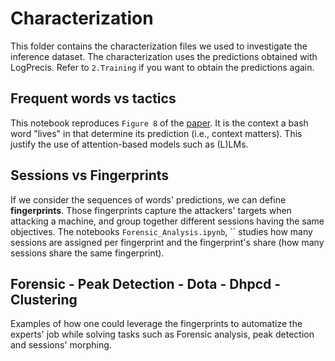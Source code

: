 # Characterization

This folder contains the characterization files we used to investigate the inference dataset. The characterization uses the predictions obtained with LogPrecis. Refer to `2.Training` if you want to obtain the predictions again.

## Frequent words vs tactics

This notebook reproduces `Figure 8` of the [paper](https://arxiv.org/abs/2307.08309). It is the context a bash word "lives" in that determine its prediction (i.e., context matters). This justify the use of attention-based models such as (L)LMs.

## Sessions vs Fingerprints

If we consider the sequences of words' predictions, we can define **fingerprints**. Those fingerprints capture the attackers' targets when attacking a machine, and group together different sessions having the same objectives. The notebooks `Forensic_Analysis.ipynb`, `` studies how many sessions are assigned per fingerprint and the fingerprint's share (how many sessions share the same fingerprint).

## Forensic - Peak Detection - Dota - Dhpcd - Clustering

Examples of how one could leverage the fingerprints to automatize the experts' job while solving tasks such as Forensic analysis, peak detection and sessions' morphing.
